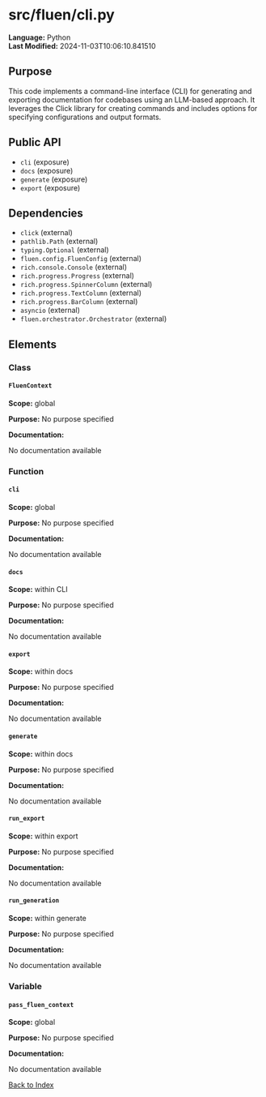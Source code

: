 # src/fluen/cli.py

**Language:** Python  
**Last Modified:** 2024-11-03T10:06:10.841510

## Purpose

This code implements a command-line interface (CLI) for generating and exporting documentation for codebases using an LLM-based approach. It leverages the Click library for creating commands and includes options for specifying configurations and output formats.

## Public API

- `cli` (exposure)
- `docs` (exposure)
- `generate` (exposure)
- `export` (exposure)

## Dependencies

- `click` (external)
- `pathlib.Path` (external)
- `typing.Optional` (external)
- `fluen.config.FluenConfig` (external)
- `rich.console.Console` (external)
- `rich.progress.Progress` (external)
- `rich.progress.SpinnerColumn` (external)
- `rich.progress.TextColumn` (external)
- `rich.progress.BarColumn` (external)
- `asyncio` (external)
- `fluen.orchestrator.Orchestrator` (external)

## Elements

### Class

#### `FluenContext`

**Scope:** global

**Purpose:** No purpose specified

**Documentation:**

No documentation available

### Function

#### `cli`

**Scope:** global

**Purpose:** No purpose specified

**Documentation:**

No documentation available

#### `docs`

**Scope:** within CLI

**Purpose:** No purpose specified

**Documentation:**

No documentation available

#### `export`

**Scope:** within docs

**Purpose:** No purpose specified

**Documentation:**

No documentation available

#### `generate`

**Scope:** within docs

**Purpose:** No purpose specified

**Documentation:**

No documentation available

#### `run_export`

**Scope:** within export

**Purpose:** No purpose specified

**Documentation:**

No documentation available

#### `run_generation`

**Scope:** within generate

**Purpose:** No purpose specified

**Documentation:**

No documentation available

### Variable

#### `pass_fluen_context`

**Scope:** global

**Purpose:** No purpose specified

**Documentation:**

No documentation available


[Back to Index](../README.md)